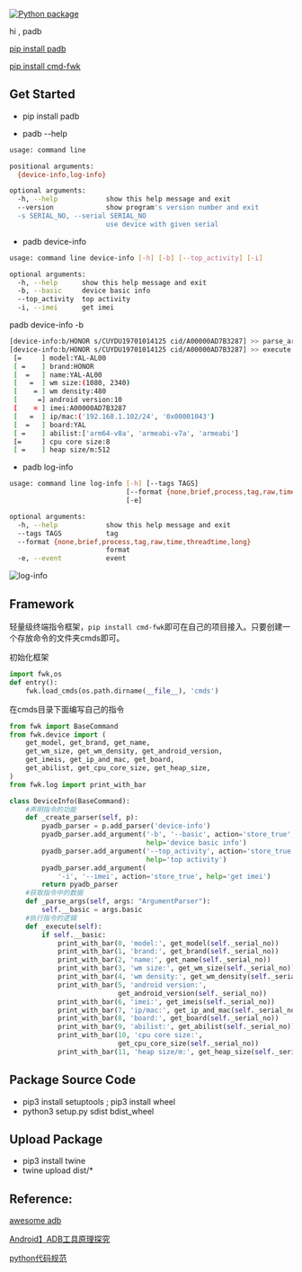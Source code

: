 [![Python package](https://github.com/electrolyteJ/padb/actions/workflows/python-package.yml/badge.svg)](https://github.com/electrolyteJ/padb/actions/workflows/python-package.yml)

hi , padb

[pip install padb](https://pypi.org/project/padb/#description)

[pip install cmd-fwk](https://pypi.org/project/cmd-fwk/#description)


## Get Started
- pip install padb

- padb --help
```bash
usage: command line

positional arguments:
  {device-info,log-info}

optional arguments:
  -h, --help            show this help message and exit
  --version             show program's version number and exit
  -s SERIAL_NO, --serial SERIAL_NO
                        use device with given serial

```

- padb device-info
```bash
usage: command line device-info [-h] [-b] [--top_activity] [-i]

optional arguments:
  -h, --help      show this help message and exit
  -b, --basic     device basic info
  --top_activity  top activity
  -i, --imei      get imei
```
padb device-info -b
```bash
[device-info:b/HONOR s/CUYDU19701014125 cid/A00000AD7B3287] >> parse_args Namespace(basic=True, func=<bound method BaseCommand.__execute of <pyadb.cmd.device_info.DeviceInfo object at 0x102d06f28>>, imei=False, serial_no='', top_activity=False)
[device-info:b/HONOR s/CUYDU19701014125 cid/A00000AD7B3287] >> execute
 [=     ] model:YAL-AL00
 [ =    ] brand:HONOR
 [  =   ] name:YAL-AL00
 [   =  ] wm size:(1080, 2340)
 [    = ] wm density:480
 [     =] android version:10
 [    = ] imei:A00000AD7B3287
 [   =  ] ip/mac:('192.168.1.102/24', '0x00001043')
 [  =   ] board:YAL
 [ =    ] abilist:['arm64-v8a', 'armeabi-v7a', 'armeabi']
 [=     ] cpu core size:8
 [ =    ] heap size/m:512

```
- padb log-info
```bash
usage: command line log-info [-h] [--tags TAGS]
                             [--format {none,brief,process,tag,raw,time,threadtime,long}]
                             [-e]

optional arguments:
  -h, --help            show this help message and exit
  --tags TAGS           tag
  --format {none,brief,process,tag,raw,time,threadtime,long}
                        format
  -e, --event           event
```

![log-info](/art/log-info.png)

## Framework

轻量级终端指令框架，`pip install cmd-fwk`即可在自己的项目接入。只要创建一个存放命令的文件夹cmds即可。

初始化框架
```python
import fwk,os
def entry():
    fwk.load_cmds(os.path.dirname(__file__), 'cmds')
```

在cmds目录下面编写自己的指令
```python
from fwk import BaseCommand
from fwk.device import (
    get_model, get_brand, get_name,
    get_wm_size, get_wm_density, get_android_version,
    get_imeis, get_ip_and_mac, get_board,
    get_abilist, get_cpu_core_size, get_heap_size,
)
from fwk.log import print_with_bar

class DeviceInfo(BaseCommand):
    #声明指令的功能
    def _create_parser(self, p):
        pyadb_parser = p.add_parser('device-info')
        pyadb_parser.add_argument('-b', '--basic', action='store_true',
                                  help='device basic info')
        pyadb_parser.add_argument('--top_activity', action='store_true',
                                  help='top activity')
        pyadb_parser.add_argument(
            '-i', '--imei', action='store_true', help='get imei')
        return pyadb_parser
    #获取指令中的数据
    def _parse_args(self, args: "ArgumentParser"):
        self.__basic = args.basic
    #执行指令的逻辑
    def _execute(self):
        if self.__basic:
            print_with_bar(0, 'model:', get_model(self._serial_no))
            print_with_bar(1, 'brand:', get_brand(self._serial_no))
            print_with_bar(2, 'name:', get_name(self._serial_no))
            print_with_bar(3, 'wm size:', get_wm_size(self._serial_no))
            print_with_bar(4, 'wm density:', get_wm_density(self._serial_no))
            print_with_bar(5, 'android version:',
                           get_android_version(self._serial_no))
            print_with_bar(6, 'imei:', get_imeis(self._serial_no))
            print_with_bar(7, 'ip/mac:', get_ip_and_mac(self._serial_no))
            print_with_bar(8, 'board:', get_board(self._serial_no))
            print_with_bar(9, 'abilist:', get_abilist(self._serial_no))
            print_with_bar(10, 'cpu core size:',
                           get_cpu_core_size(self._serial_no))
            print_with_bar(11, 'heap size/m:', get_heap_size(self._serial_no))

```

## Package Source Code

- pip3 install setuptools  ; pip3 install wheel
- python3 setup.py sdist bdist_wheel

## Upload Package

- pip3 install twine
- twine upload dist/*

## Reference:

[awesome adb](http://adbcommand.com/awesome-adb/cn)

[Android】ADB工具原理探究](https://itimetraveler.github.io/2019/06/07/Android%20ADB%E5%8E%9F%E7%90%86%E6%8E%A2%E7%A9%B6/#ADB%E7%AE%80%E4%BB%8B)

[python代码规范](https://zh-google-styleguide.readthedocs.io/en/latest/google-python-styleguide/python_style_rules/)
